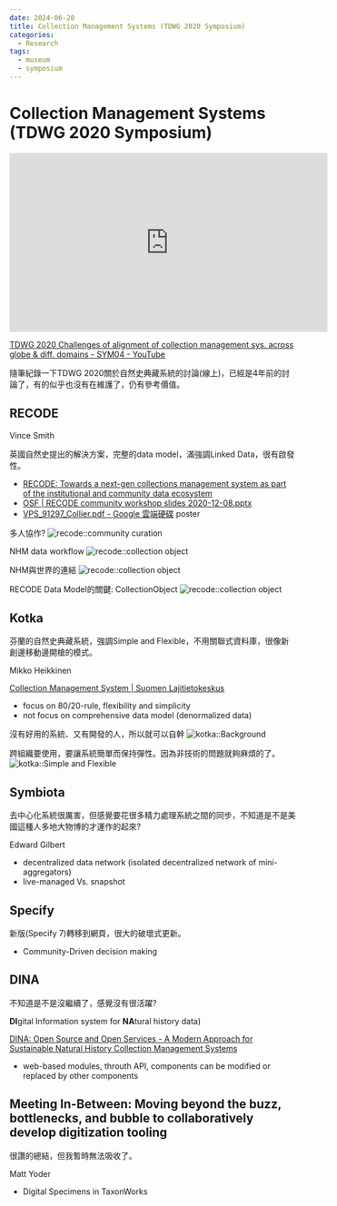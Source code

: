 ```yaml
---
date: 2024-06-20
title: Collection Management Systems (TDWG 2020 Symposium)
categories:
  - Research
tags:
  - museum
  - symposium
---
```


# Collection Management Systems (TDWG 2020 Symposium)

<iframe width="560" height="315" src="https://www.youtube.com/embed/vLXcJej9Vbw?si=UxZ-u9TKr29yjXp6" title="YouTube video player" frameborder="0" allow="accelerometer; autoplay; clipboard-write; encrypted-media; gyroscope; picture-in-picture; web-share" referrerpolicy="strict-origin-when-cross-origin" allowfullscreen></iframe>

[TDWG 2020 Challenges of alignment of collection management sys. across globe & diff. domains - SYM04 - YouTube](https://www.youtube.com/watch?v=vLXcJej9Vbw)

隨筆紀錄一下TDWG 2020關於自然史典藏系統的討論(線上)，已經是4年前的討論了，有的似乎也沒有在維護了，仍有參考價值。

## RECODE

Vince Smith

英國自然史提出的解決方案，完整的data model，滿強調Linked Data，很有啟發性。

- [RECODE: Towards a next-gen collections management system as part of the institutional and community data ecosystem](https://biss.pensoft.net/article/90886/)
- [OSF | RECODE community workshop slides 2020-12-08.pptx](https://osf.io/uwabk)
- [VPS_91297_Collier.pdf - Google 雲端硬碟](https://drive.google.com/file/d/1ISkRF-Ngoi3s70deAi1cB6J08su0Ebag/view) poster

多人協作?
![recode::community curation](../../assets/blog/2020-tdwg-sym/recode--community-curation.png)

NHM data workflow
![recode::collection object](../../assets/blog/2020-tdwg-sym/nhm-cms-workflow.png)

NHM與世界的連結
![recode::collection object](../../assets/blog/2020-tdwg-sym/nhm-cms-connection.png)

RECODE Data Model的關鍵: CollectionObject
![recode::collection object](../../assets/blog/2020-tdwg-sym/recode--collection-object-relation.png)

## Kotka

芬蘭的自然史典藏系統，強調Simple and Flexible，不用關聯式資料庫，很像新創邊移動邊開槍的模式。

Mikko Heikkinen

[Collection Management System | Suomen Lajitietokeskus](https://laji.fi/about/796)

- focus on 80/20-rule, flexibility and simplicity
- not focus on comprehensive data model (denormalized data)

沒有好用的系統、又有開發的人，所以就可以自幹
![kotka::Background](../../assets/blog/2020-tdwg-sym/kotka--background.png)

跨組織要使用，要讓系統簡單而保持彈性。因為非技術的問題就夠麻煩的了。
![kotka::Simple and Flexible](../../assets/blog/2020-tdwg-sym/kotka--simple-and-flexible.png)

## Symbiota

去中心化系統很厲害，但感覺要花很多精力處理系統之間的同步，不知道是不是美國這種人多地大物博的才運作的起來?

Edward Gilbert

- decentralized data network (isolated decentralized network of mini-aggregators)
- live-managed Vs. snapshot

## Specify

新版(Specify 7)轉移到網頁，很大的破壞式更新。

- Community-Driven decision making

## DINA

不知道是不是沒繼續了，感覺沒有很活躍?

**DI**gital Information system for **NA**tural history data)

[DINA: Open Source and Open Services - A Modern Approach for Sustainable Natural History Collection Management Systems](https://biss.pensoft.net/article/20216/)

- web-based modules, throuth API, components can be modified or replaced by other components

## Meeting In-Between: Moving beyond the buzz, bottlenecks, and bubble to collaboratively develop digitization tooling

很讚的總結，但我暫時無法吸收了。

Matt Yoder

- Digital Specimens in TaxonWorks
